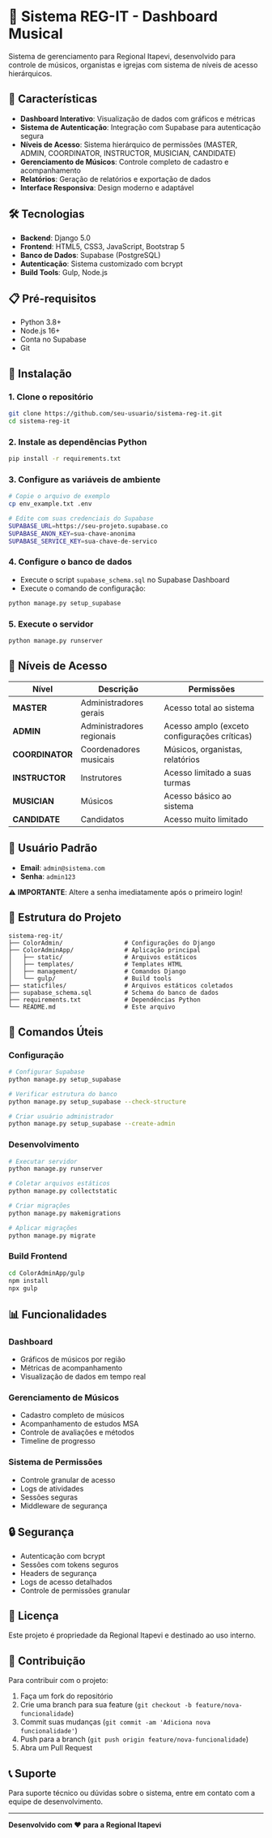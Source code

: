 # 🎵 Sistema REG-IT - Dashboard Musical

Sistema de gerenciamento para Regional Itapevi, desenvolvido para controle de músicos, organistas e igrejas com sistema de níveis de acesso hierárquicos.

## 🚀 Características

- **Dashboard Interativo**: Visualização de dados com gráficos e métricas
- **Sistema de Autenticação**: Integração com Supabase para autenticação segura
- **Níveis de Acesso**: Sistema hierárquico de permissões (MASTER, ADMIN, COORDINATOR, INSTRUCTOR, MUSICIAN, CANDIDATE)
- **Gerenciamento de Músicos**: Controle completo de cadastro e acompanhamento
- **Relatórios**: Geração de relatórios e exportação de dados
- **Interface Responsiva**: Design moderno e adaptável

## 🛠️ Tecnologias

- **Backend**: Django 5.0
- **Frontend**: HTML5, CSS3, JavaScript, Bootstrap 5
- **Banco de Dados**: Supabase (PostgreSQL)
- **Autenticação**: Sistema customizado com bcrypt
- **Build Tools**: Gulp, Node.js

## 📋 Pré-requisitos

- Python 3.8+
- Node.js 16+
- Conta no Supabase
- Git

## 🔧 Instalação

### 1. Clone o repositório
```bash
git clone https://github.com/seu-usuario/sistema-reg-it.git
cd sistema-reg-it
```

### 2. Instale as dependências Python
```bash
pip install -r requirements.txt
```

### 3. Configure as variáveis de ambiente
```bash
# Copie o arquivo de exemplo
cp env_example.txt .env

# Edite com suas credenciais do Supabase
SUPABASE_URL=https://seu-projeto.supabase.co
SUPABASE_ANON_KEY=sua-chave-anonima
SUPABASE_SERVICE_KEY=sua-chave-de-servico
```

### 4. Configure o banco de dados
- Execute o script `supabase_schema.sql` no Supabase Dashboard
- Execute o comando de configuração:
```bash
python manage.py setup_supabase
```

### 5. Execute o servidor
```bash
python manage.py runserver
```

## 🔐 Níveis de Acesso

| Nível | Descrição | Permissões |
|-------|-----------|------------|
| **MASTER** | Administradores gerais | Acesso total ao sistema |
| **ADMIN** | Administradores regionais | Acesso amplo (exceto configurações críticas) |
| **COORDINATOR** | Coordenadores musicais | Músicos, organistas, relatórios |
| **INSTRUCTOR** | Instrutores | Acesso limitado a suas turmas |
| **MUSICIAN** | Músicos | Acesso básico ao sistema |
| **CANDIDATE** | Candidatos | Acesso muito limitado |

## 👤 Usuário Padrão

- **Email**: `admin@sistema.com`
- **Senha**: `admin123`

⚠️ **IMPORTANTE**: Altere a senha imediatamente após o primeiro login!

## 📁 Estrutura do Projeto

```
sistema-reg-it/
├── ColorAdmin/                 # Configurações do Django
├── ColorAdminApp/              # Aplicação principal
│   ├── static/                 # Arquivos estáticos
│   ├── templates/              # Templates HTML
│   ├── management/             # Comandos Django
│   └── gulp/                   # Build tools
├── staticfiles/                # Arquivos estáticos coletados
├── supabase_schema.sql         # Schema do banco de dados
├── requirements.txt            # Dependências Python
└── README.md                   # Este arquivo
```

## 🚀 Comandos Úteis

### Configuração
```bash
# Configurar Supabase
python manage.py setup_supabase

# Verificar estrutura do banco
python manage.py setup_supabase --check-structure

# Criar usuário administrador
python manage.py setup_supabase --create-admin
```

### Desenvolvimento
```bash
# Executar servidor
python manage.py runserver

# Coletar arquivos estáticos
python manage.py collectstatic

# Criar migrações
python manage.py makemigrations

# Aplicar migrações
python manage.py migrate
```

### Build Frontend
```bash
cd ColorAdminApp/gulp
npm install
npx gulp
```

## 📊 Funcionalidades

### Dashboard
- Gráficos de músicos por região
- Métricas de acompanhamento
- Visualização de dados em tempo real

### Gerenciamento de Músicos
- Cadastro completo de músicos
- Acompanhamento de estudos MSA
- Controle de avaliações e métodos
- Timeline de progresso

### Sistema de Permissões
- Controle granular de acesso
- Logs de atividades
- Sessões seguras
- Middleware de segurança

## 🔒 Segurança

- Autenticação com bcrypt
- Sessões com tokens seguros
- Headers de segurança
- Logs de acesso detalhados
- Controle de permissões granular

## 📝 Licença

Este projeto é propriedade da Regional Itapevi e destinado ao uso interno.

## 🤝 Contribuição

Para contribuir com o projeto:

1. Faça um fork do repositório
2. Crie uma branch para sua feature (`git checkout -b feature/nova-funcionalidade`)
3. Commit suas mudanças (`git commit -am 'Adiciona nova funcionalidade'`)
4. Push para a branch (`git push origin feature/nova-funcionalidade`)
5. Abra um Pull Request

## 📞 Suporte

Para suporte técnico ou dúvidas sobre o sistema, entre em contato com a equipe de desenvolvimento.

---

**Desenvolvido com ❤️ para a Regional Itapevi**
